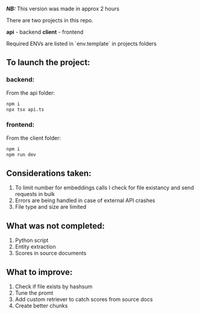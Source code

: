 <p> <b><i>NB:</i></b> This version was made in approx 2 hours</p>
<p>There are two projects in this repo.</p>
<b>api</b> - backend
<b>client</b> - frontend

<p>Required ENVs are listed in `env.template` in projects folders</p>

## To launch the project: 
### backend: 
From the api folder: 
```bash
npm i
npx tsx api.ts 
```
### frontend:
From the client folder:
```bash
npm i
npm run dev
```

## Considerations taken:
1. To limit number for embeddings calls I check for file existancy and send requests in bulk
2.  Errors are being handled in case of external API crashes
3. File type and size are limited

## What was not completed:
1. Python script
2. Entity extraction
3. Scores in source documents

## What to improve:
1. Check if file exists by hashsum
2. Tune the promt
3. Add custom retriever to catch scores from source docs
4. Create better chunks